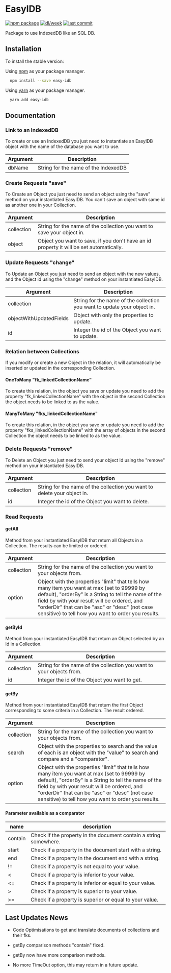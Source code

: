 # EasyIDB


[![npm package](https://img.shields.io/npm/v/easy-idb)](https://www.npmjs.com/package/easy-idb)
[![dl/week](https://img.shields.io/npm/dw/easy-idb)](https://www.npmjs.com/package/easy-idb)
[![last commit](https://img.shields.io/github/last-commit/Fyfres/EasyIDB)](https://github.com/Fyfres/EasyIDB/commits/master)

Package to use IndexedDB like an SQL DB.


## Installation

To install the stable version:

Using [npm](https://www.npmjs.com/) as your package manager.

```bash
  npm install --save easy-idb
```

Using [yarn](https://yarnpkg.com/en/) as your package manager.

```bash
  yarn add easy-idb
```

## Documentation

### Link to an IndexedDB

To create or use an IndexedDB you just need to instantiate an EasyIDB object with the name of the database you want to use.

| Argument | Description |
| --- | --- |
| dbName | String for the name of the IndexedDB |

### Create Requests "save"

To Create an Object you just need to send an object using the "save" method on your instantiated EasyIDB.
You can't save an object with same id as another one in your Collection.

| Argument | Description |
| --- | --- |
| collection | String for the name of the collection you want to save your object in. |
| object | Object you want to save, if you don't have an id property it will be set automatically. |

### Update Requests "change"

To Update an Object you just need to send an object with the new values, and the Object id using the "change" method on your instantiated EasyIDB.

| Argument | Description |
| --- | --- |
| collection | String for the name of the collection you want to update your object in. |
| objectWithUpdatedFields | Object with only the properties to update. |
| id | Integer the id of the Object you want to update. |

### Relation between Collections

If you modify or create a new Object in the relation, it will automatically be inserted or updated in the corresponding Collection.

#### OneToMany "fk_linkedCollectionName"

To create this relation, in the object you save or update you need to add the property "fk_linkedCollectionName" with the object in the second Collection the object needs to be linked to as the value.  

#### ManyToMany "fks_linkedCollectionName"

To create this relation, in the object you save or update you need to add the property "fks_linkedCollectionName" with the array of objects in the second Collection the object needs to be linked to as the value.  


### Delete Requests "remove"

To Delete an Object you just need to send your object Id using the "remove" method on your instantiated EasyIDB.

| Argument | Description |
| --- | --- |
| collection | String for the name of the collection you want to delete your object in. |
| id | Integer the id of the Object you want to delete. |

### Read Requests

#### getAll

Method from your instantiated EasyIDB that return all Objects in a Collection.
The results can be limited or ordered.

| Argument | Description |
| --- | --- |
| collection | String for the name of the collection you want to your objects from. |
| option | Object with the properties "limit" that tells how many item you want at max (set to 99999 by default), "orderBy" is a String to tell the name of the field by with your result will be ordered, and "orderDir" that can be "asc" or "desc" (not case sensitive) to tell how you want to order you results.  |


#### getById

Method from your instantiated EasyIDB that return an Object selected by an Id in a Collection.

| Argument | Description |
| --- | --- |
| collection | String for the name of the collection you want to your objects from. |
| id | Integer the id of the Object you want to get. |

#### getBy

Method from your instantiated EasyIDB that return the first Object corresponding to some criteria in a Collection.
The result ordered.

| Argument | Description |
| --- | --- |
| collection | String for the name of the collection you want to your objects from. |
| search | Object with the properties to search and the value of each is an object with the "value" to search and compare and a "comparator". |
| option | Object with the properties "limit" that tells how many item you want at max (set to 99999 by default), "orderBy" is a String to tell the name of the field by with your result will be ordered, and "orderDir" that can be "asc" or "desc" (not case sensitive) to tell how you want to order you results.  |

#### Parameter available as a comparator

| name | description |
| --- | --- |
| contain | Check if the property in the document contain a string somewhere. |
| start | Check if a property in the document start with a string. |
| end | Check if a property in the document end with a string. |
| != | Check if a property is not equal to your value. |
| < | Check if a property is inferior to your value. |
| <= | Check if a property is inferior or equal to your value. |
| > | Check if a property is superior to your value. |
| >= | Check if a property is superior or equal to your value. |

## Last Updates News

- Code Optimisations to get and translate documents of collections and their fks.
  

- getBy comparison methods "contain" fixed.
  

- getBy now have more comparison methods.
  

- No more TimeOut option, this may return in a future update.
